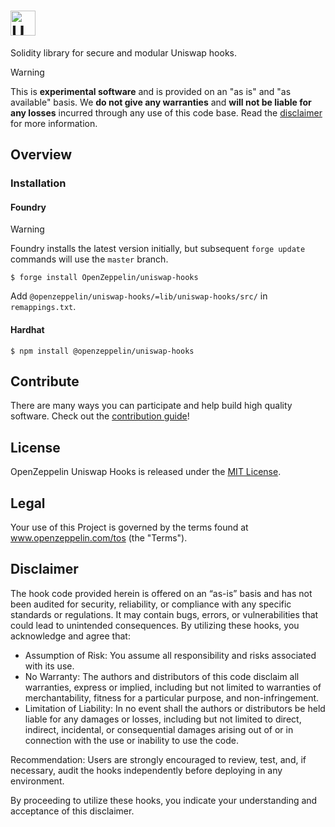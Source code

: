 # <img src="logo.svg" alt="Uniswap Hooks" height="40px">

Solidity library for secure and modular Uniswap hooks.

> [!WARNING]
> This is **experimental software** and is provided on an "as is" and "as available" basis. We **do not give any warranties** and **will not be liable for any losses** incurred through any use of this code base. Read the [disclaimer](#disclaimer) for more information.

## Overview

### Installation

#### Foundry

> [!WARNING]
> Foundry installs the latest version initially, but subsequent `forge update` commands will use the `master` branch.

```
$ forge install OpenZeppelin/uniswap-hooks
```

Add `@openzeppelin/uniswap-hooks/=lib/uniswap-hooks/src/` in `remappings.txt`.
#### Hardhat

```
$ npm install @openzeppelin/uniswap-hooks
```

## Contribute

There are many ways you can participate and help build high quality software. Check out the [contribution guide](CONTRIBUTING.md)!

## License

OpenZeppelin Uniswap Hooks is released under the [MIT License](LICENSE).

## Legal

Your use of this Project is governed by the terms found at www.openzeppelin.com/tos (the "Terms").

## Disclaimer

The hook code provided herein is offered on an “as-is” basis and has not been audited for security, reliability, or compliance with any specific standards or regulations. It may contain bugs, errors, or vulnerabilities that could lead to unintended consequences. By utilizing these hooks, you acknowledge and agree that:

- Assumption of Risk: You assume all responsibility and risks associated with its use.
- No Warranty: The authors and distributors of this code disclaim all warranties, express or implied, including but not limited to warranties of merchantability, fitness for a particular purpose, and non-infringement.
- Limitation of Liability: In no event shall the authors or distributors be held liable for any damages or losses, including but not limited to direct, indirect, incidental, or consequential damages arising out of or in connection with the use or inability to use the code.

Recommendation: Users are strongly encouraged to review, test, and, if necessary, audit the hooks independently before deploying in any environment.

By proceeding to utilize these hooks, you indicate your understanding and acceptance of this disclaimer.